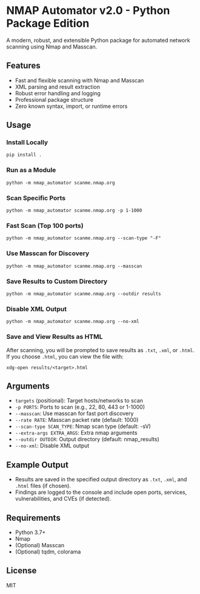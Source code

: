 # NMAP Automator v2.0 - Python Package Edition



A modern, robust, and extensible Python package for automated network scanning using Nmap and Masscan.

## Features
- Fast and flexible scanning with Nmap and Masscan
- XML parsing and result extraction
- Robust error handling and logging
- Professional package structure
- Zero known syntax, import, or runtime errors

## Usage

### Install Locally
```
pip install .
```

### Run as a Module
```
python -m nmap_automator scanme.nmap.org
```

### Scan Specific Ports
```
python -m nmap_automator scanme.nmap.org -p 1-1000
```

### Fast Scan (Top 100 ports)
```
python -m nmap_automator scanme.nmap.org --scan-type "-F"
```

### Use Masscan for Discovery
```
python -m nmap_automator scanme.nmap.org --masscan
```

### Save Results to Custom Directory
```
python -m nmap_automator scanme.nmap.org --outdir results
```

### Disable XML Output
```
python -m nmap_automator scanme.nmap.org --no-xml
```

### Save and View Results as HTML
After scanning, you will be prompted to save results as `.txt`, `.xml`, or `.html`. If you choose `.html`, you can view the file with:
```
xdg-open results/<target>.html
```

## Arguments
- `targets` (positional): Target hosts/networks to scan
- `-p PORTS`: Ports to scan (e.g., 22, 80, 443 or 1-1000)
- `--masscan`: Use masscan for fast port discovery
- `--rate RATE`: Masscan packet rate (default: 1000)
- `--scan-type SCAN_TYPE`: Nmap scan type (default: -sV)
- `--extra-args EXTRA_ARGS`: Extra nmap arguments
- `--outdir OUTDIR`: Output directory (default: nmap_results)
- `--no-xml`: Disable XML output

## Example Output
- Results are saved in the specified output directory as `.txt`, `.xml`, and `.html` files (if chosen).
- Findings are logged to the console and include open ports, services, vulnerabilities, and CVEs (if detected).

## Requirements
- Python 3.7+
- Nmap
- (Optional) Masscan
- (Optional) tqdm, colorama

## License
MIT
